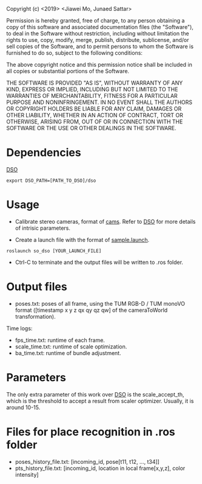 Copyright (c) <2019> <Jiawei Mo, Junaed Sattar>

Permission is hereby granted, free of charge, to any person obtaining a copy of this software and associated documentation files (the "Software"), to deal in the Software without restriction, including without limitation the rights to use, copy, modify, merge, publish, distribute, sublicense, and/or sell copies of the Software, and to permit persons to whom the Software is furnished to do so, subject to the following conditions:

The above copyright notice and this permission notice shall be included in all copies or substantial portions of the Software.

THE SOFTWARE IS PROVIDED "AS IS", WITHOUT WARRANTY OF ANY KIND, EXPRESS OR IMPLIED, INCLUDING BUT NOT LIMITED TO THE WARRANTIES OF MERCHANTABILITY, FITNESS FOR A PARTICULAR PURPOSE AND NONINFRINGEMENT. IN NO EVENT SHALL THE AUTHORS OR COPYRIGHT HOLDERS BE LIABLE FOR ANY CLAIM, DAMAGES OR OTHER LIABILITY, WHETHER IN AN ACTION OF CONTRACT, TORT OR OTHERWISE, ARISING FROM, OUT OF OR IN CONNECTION WITH THE SOFTWARE OR THE USE OR OTHER DEALINGS IN THE SOFTWARE.

# Dependencies
[DSO](https://github.com/JakobEngel/dso)
```
export DSO_PATH=[PATH_TO_DSO]/dso
```

# Usage
- Calibrate stereo cameras, format of [cams](https://github.com/jiawei-mo/scale_optimization/blob/master/cams). Refer to [DSO](https://github.com/JakobEngel/dso) for more details of intrisic parameters.

- Create a launch file with the format of [sample.launch](https://github.com/jiawei-mo/scale_optimization/blob/master/launch/sample.launch).

```
roslaunch so_dso [YOUR_LAUNCH_FILE]
```

- Ctrl-C to terminate and the output files will be written to .ros folder.

# Output files
- poses.txt: poses of all frame, using the TUM RGB-D / TUM monoVO format ([timestamp x y z qx qy qz qw] of the cameraToWorld transformation).

Time logs:
- fps_time.txt: runtime of each frame.
- scale_time.txt: runtime of scale optimization.
- ba_time.txt: runtime of bundle adjustment.

# Parameters
The only extra parameter of this work over [DSO](https://github.com/JakobEngel/dso) is the scale_accept_th, which is the threshold to accept a result from scaler optimizer. Usually, it is around 10-15.

# Files for place recognition in .ros folder
- poses_history_file.txt: [incoming_id, pose[t11, t12, ..., t34]]
- pts_history_file.txt: [incoming_id, location in local frame[x,y,z], color intensity]
